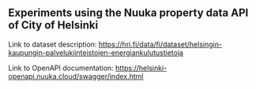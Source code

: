 ## Experiments using the Nuuka property data API of City of Helsinki

Link to dataset description: https://hri.fi/data/fi/dataset/helsingin-kaupungin-palvelukiinteistojen-energiankulutustietoja 

Link to OpenAPI documentation: https://helsinki-openapi.nuuka.cloud/swagger/index.html 
